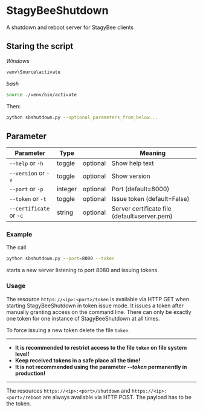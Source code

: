 # StagyBeeShutdown

A shutdown and reboot server for StagyBee clients 

## Staring the script
*Windows*
```bash
venv\Source\activate
```
*bash*
```bash
source ./venv/bin/activate
```
Then:
```bash
python sbshutdown.py --optional_parameters_from_below...
```

## Parameter
| Parameter               | Type    |          | Meaning                                       |
| ----------------------- | ------- | -------- | --------------------------------------------- |
| `--help` or `-h`        | toggle  | optional | Show help text                                |
| `--version` or `-v`     | toggle  | optional | Show version                                  |
| `--port` or `-p`        | integer | optional | Port (default=8000)                           |                   
| `--token` or `-t`       | toggle  | optional | Issue token (default=False)                   |                       
| `--certificate` or `-c` | string  | optional | Server certificate file (default=server.pem)  |

### Example
The call
```bash
python sbshutdown.py --port=8080 --token
```
starts a new server listening to port 8080 and issuing tokens.

### Usage
The resource `https://<ip>:<port>/token` is available via HTTP GET when starting StagyBeeShutdown in token issue mode. 
It issues a token after manually granting access on the command line. 
There can only be exactly one token for one instance of StagyBeeShutdown at all times.

To force issuing a new token delete the file `token`.

---
- **It is recommended to restrict access to the file `token` on file system level!**
- **Keep received tokens in a safe place all the time!**
- **It is not recommended using the parameter _--token_ permanently in production!**

---

The resources `https://<ip>:<port>/shutdown` and `https://<ip>:<port>/reboot` are always available via HTTP POST.
The payload has to be the token.

